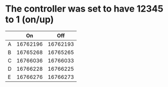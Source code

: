 # The controller was set to have 12345 to 1 (on/up)


| | On | Off |
|---|---|---|
| A | 16762196 | 16762193 | 
| B | 16765268 | 16765265 |
| C | 16766036 | 16766033 |
| D | 16766228 | 16766225 |
| E | 16766276 | 16766273 |
